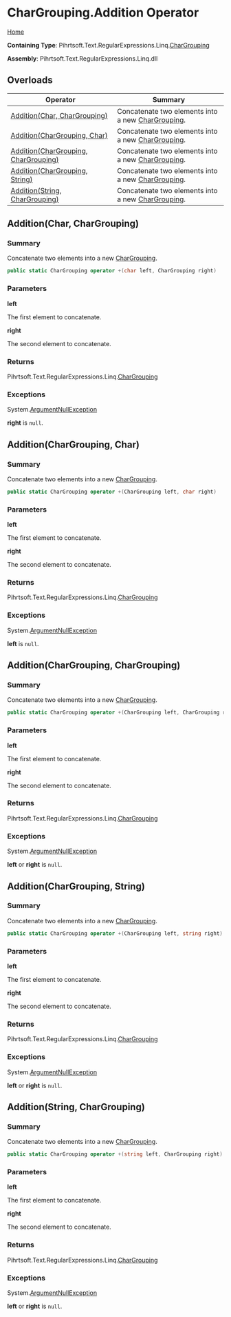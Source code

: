 # CharGrouping\.Addition Operator

[Home](../../../../../../README.md)

**Containing Type**: Pihrtsoft\.Text\.RegularExpressions\.Linq\.[CharGrouping](../README.md)

**Assembly**: Pihrtsoft\.Text\.RegularExpressions\.Linq\.dll

## Overloads

| Operator | Summary |
| -------- | ------- |
| [Addition(Char, CharGrouping)](#Pihrtsoft_Text_RegularExpressions_Linq_CharGrouping_op_Addition_System_Char_Pihrtsoft_Text_RegularExpressions_Linq_CharGrouping_) | Concatenate two elements into a new [CharGrouping](../README.md)\. |
| [Addition(CharGrouping, Char)](#Pihrtsoft_Text_RegularExpressions_Linq_CharGrouping_op_Addition_Pihrtsoft_Text_RegularExpressions_Linq_CharGrouping_System_Char_) | Concatenate two elements into a new [CharGrouping](../README.md)\. |
| [Addition(CharGrouping, CharGrouping)](#Pihrtsoft_Text_RegularExpressions_Linq_CharGrouping_op_Addition_Pihrtsoft_Text_RegularExpressions_Linq_CharGrouping_Pihrtsoft_Text_RegularExpressions_Linq_CharGrouping_) | Concatenate two elements into a new [CharGrouping](../README.md)\. |
| [Addition(CharGrouping, String)](#Pihrtsoft_Text_RegularExpressions_Linq_CharGrouping_op_Addition_Pihrtsoft_Text_RegularExpressions_Linq_CharGrouping_System_String_) | Concatenate two elements into a new [CharGrouping](../README.md)\. |
| [Addition(String, CharGrouping)](#Pihrtsoft_Text_RegularExpressions_Linq_CharGrouping_op_Addition_System_String_Pihrtsoft_Text_RegularExpressions_Linq_CharGrouping_) | Concatenate two elements into a new [CharGrouping](../README.md)\. |

## Addition\(Char, CharGrouping\) <a name="Pihrtsoft_Text_RegularExpressions_Linq_CharGrouping_op_Addition_System_Char_Pihrtsoft_Text_RegularExpressions_Linq_CharGrouping_"></a>

### Summary

Concatenate two elements into a new [CharGrouping](../README.md)\.

```csharp
public static CharGrouping operator +(char left, CharGrouping right)
```

### Parameters

**left**

The first element to concatenate\.

**right**

The second element to concatenate\.

### Returns

Pihrtsoft\.Text\.RegularExpressions\.Linq\.[CharGrouping](../README.md)

### Exceptions

System\.[ArgumentNullException](https://docs.microsoft.com/en-us/dotnet/api/system.argumentnullexception)

**right** is `null`\.

## Addition\(CharGrouping, Char\) <a name="Pihrtsoft_Text_RegularExpressions_Linq_CharGrouping_op_Addition_Pihrtsoft_Text_RegularExpressions_Linq_CharGrouping_System_Char_"></a>

### Summary

Concatenate two elements into a new [CharGrouping](../README.md)\.

```csharp
public static CharGrouping operator +(CharGrouping left, char right)
```

### Parameters

**left**

The first element to concatenate\.

**right**

The second element to concatenate\.

### Returns

Pihrtsoft\.Text\.RegularExpressions\.Linq\.[CharGrouping](../README.md)

### Exceptions

System\.[ArgumentNullException](https://docs.microsoft.com/en-us/dotnet/api/system.argumentnullexception)

**left** is `null`\.

## Addition\(CharGrouping, CharGrouping\) <a name="Pihrtsoft_Text_RegularExpressions_Linq_CharGrouping_op_Addition_Pihrtsoft_Text_RegularExpressions_Linq_CharGrouping_Pihrtsoft_Text_RegularExpressions_Linq_CharGrouping_"></a>

### Summary

Concatenate two elements into a new [CharGrouping](../README.md)\.

```csharp
public static CharGrouping operator +(CharGrouping left, CharGrouping right)
```

### Parameters

**left**

The first element to concatenate\.

**right**

The second element to concatenate\.

### Returns

Pihrtsoft\.Text\.RegularExpressions\.Linq\.[CharGrouping](../README.md)

### Exceptions

System\.[ArgumentNullException](https://docs.microsoft.com/en-us/dotnet/api/system.argumentnullexception)

**left** or **right** is `null`\.

## Addition\(CharGrouping, String\) <a name="Pihrtsoft_Text_RegularExpressions_Linq_CharGrouping_op_Addition_Pihrtsoft_Text_RegularExpressions_Linq_CharGrouping_System_String_"></a>

### Summary

Concatenate two elements into a new [CharGrouping](../README.md)\.

```csharp
public static CharGrouping operator +(CharGrouping left, string right)
```

### Parameters

**left**

The first element to concatenate\.

**right**

The second element to concatenate\.

### Returns

Pihrtsoft\.Text\.RegularExpressions\.Linq\.[CharGrouping](../README.md)

### Exceptions

System\.[ArgumentNullException](https://docs.microsoft.com/en-us/dotnet/api/system.argumentnullexception)

**left** or **right** is `null`\.

## Addition\(String, CharGrouping\) <a name="Pihrtsoft_Text_RegularExpressions_Linq_CharGrouping_op_Addition_System_String_Pihrtsoft_Text_RegularExpressions_Linq_CharGrouping_"></a>

### Summary

Concatenate two elements into a new [CharGrouping](../README.md)\.

```csharp
public static CharGrouping operator +(string left, CharGrouping right)
```

### Parameters

**left**

The first element to concatenate\.

**right**

The second element to concatenate\.

### Returns

Pihrtsoft\.Text\.RegularExpressions\.Linq\.[CharGrouping](../README.md)

### Exceptions

System\.[ArgumentNullException](https://docs.microsoft.com/en-us/dotnet/api/system.argumentnullexception)

**left** or **right** is `null`\.

